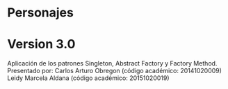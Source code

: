 # Personajes
# Version 3.0
Aplicación de los patrones Singleton, Abstract Factory y Factory Method.
Presentado por: 
Carlos Arturo Obregon (código académico: 20141020009)
Leidy Marcela Aldana  (código académico: 20151020019)
